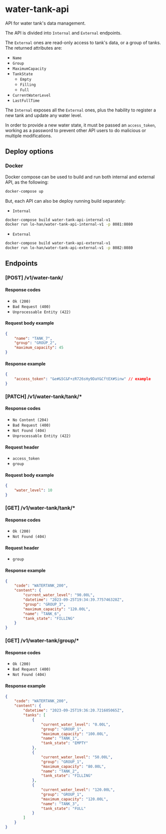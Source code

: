 # water-tank-api
API for water tank's data management.

The API is divided into `Internal` and `External` endpoints.

The `External` ones are read-only access to tank's data, or a group of tanks.
The returned attributes are:

- `Name`
- `Group`
- `MaximumCapacity`
- `TankState`
  - `Empty`
  - `Filling`
  - `Full`
- `CurrentWaterLevel`
- `LastFullTime`

The `Internal` exposes all the `External` ones, plus the hability to register a new tank
and update any water level.

In order to provide a new water state, it must be passed an `access_token`,
working as a password to prevent other API users to do malicious or multiple modifications.

## Deploy options

### Docker

Docker compose can be used to build and run both internal and external API, as the following:
``` bash
docker-compose up
```

But, each API can also be deploy running build separately:

- `Internal`

``` bash
docker-compose build water-tank-api-internal-v1
docker run lo-han/water-tank-api-internal-v1 -p 8081:8080
```

- `External`

``` bash
docker-compose build water-tank-api-external-v1
docker run lo-han/water-tank-api-external-v1 -p 8082:8080
```

## Endpoints


### [POST] /v1/water-tank/

#### Response codes

- `Ok (200)`
- `Bad Request (400)`
- `Unprocessable Entity (422)`

#### Request body example
``` json
{
    "name": "TANK_7",
    "group": "GROUP_2",
    "maximum_capacity": 45
}
```

#### Response example
``` json
{
    "access_token": "&e#&5C&F+zR726sHy9DaY&CftEX#Sinw" // example
}
```

### [PATCH] /v1/water-tank/tank/*

#### Response codes

- `No Content (204)`
- `Bad Request (400)`
- `Not Found (404)`
- `Unprocessable Entity (422)`

#### Request header

- `access_token`
- `group`

#### Request body example
``` json
{
    "water_level": 10
}
```

### [GET] /v1/water-tank/tank/*

#### Response codes

- `Ok (200)`
- `Not Found (404)`

#### Request header

- `group`

#### Response example
``` json
{
    "code": "WATERTANK_200",
    "content": {
        "current_water_level": "90.00L",
        "datetime": "2023-09-25T19:34:39.775746328Z",
        "group": "GROUP_3",
        "maximum_capacity": "120.00L",
        "name": "TANK_6",
        "tank_state": "FILLING"
    }
}
```

### [GET] /v1/water-tank/group/*

#### Response codes

- `Ok (200)`
- `Bad Request (400)`
- `Not Found (404)`

#### Response example
``` json
{
    "code": "WATERTANK_200",
    "content": {
        "datetime": "2023-09-25T19:36:20.721605065Z",
        "tanks": [
            {
                "current_water_level": "0.00L",
                "group": "GROUP_1",
                "maximum_capacity": "100.00L",
                "name": "TANK_1",
                "tank_state": "EMPTY"
            },
            {
                "current_water_level": "50.00L",
                "group": "GROUP_1",
                "maximum_capacity": "80.00L",
                "name": "TANK_2",
                "tank_state": "FILLING"
            },
            {
                "current_water_level": "120.00L",
                "group": "GROUP_1",
                "maximum_capacity": "120.00L",
                "name": "TANK_3",
                "tank_state": "FULL"
            }
        ]
    }
}
```
